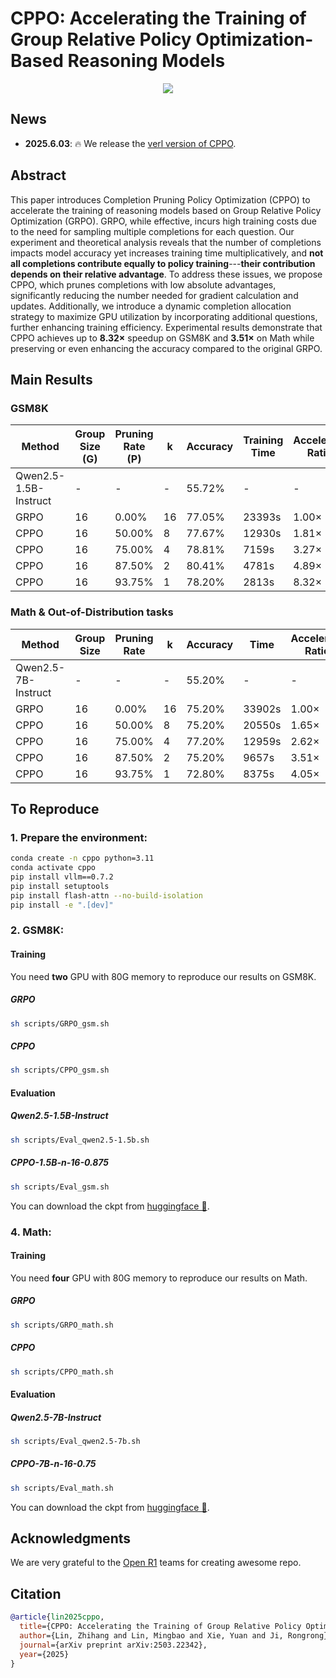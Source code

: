 # CPPO: Accelerating the Training of Group Relative Policy Optimization-Based Reasoning Models


<p align="center">
<a href="https://arxiv.org/abs/2503.22342"> <img src='https://img.shields.io/badge/arXiv-2503.22342-b31b1b.svg'></a> 
</p>

## News
- **2025.6.03**: 🔥 We release the [verl version of CPPO](/cppo_verl/README.md).

## Abstract
This paper introduces Completion Pruning Policy Optimization (CPPO) to accelerate the training of reasoning models based on Group Relative Policy Optimization (GRPO). GRPO, while effective, incurs high training costs due to the need for sampling multiple completions for each question. Our experiment and theoretical analysis reveals that the number of completions impacts model accuracy yet increases training time multiplicatively, and **not all completions contribute equally to policy training**---**their contribution depends on their relative advantage**. To address these issues, we propose CPPO, which prunes completions with low absolute advantages, significantly reducing the number needed for gradient calculation and updates. Additionally, we introduce a dynamic completion allocation strategy to maximize GPU utilization by incorporating additional questions, further enhancing training efficiency. Experimental results demonstrate that CPPO achieves up to **$8.32\times$** speedup on GSM8K and **$3.51\times$** on Math while preserving or even enhancing the accuracy compared to the original GRPO.


## Main Results

### GSM8K
| Method                | Group Size (G) | Pruning Rate (P) | k  | Accuracy  | Training Time | Accelerate Ratio |
|-----------------------|---------------|------------------|----|-----------|---------------|------------------|
| Qwen2.5-1.5B-Instruct | -             | -                | -  | 55.72%    | -             | -                |
| GRPO                 | 16            | 0.00%            | 16 | 77.05%    | 23393s        | 1.00×            |
| CPPO                 | 16            | 50.00%           | 8  | 77.67%    | 12930s        | 1.81×            |
| CPPO                 | 16            | 75.00%           | 4  | 78.81%    | 7159s         | 3.27×            |
| CPPO                 | 16            | 87.50%           | 2  | 80.41%    | 4781s         | 4.89×            |
| CPPO                 | 16            | 93.75%           | 1  | 78.20%    | 2813s         | 8.32×            |

### Math & Out-of-Distribution tasks  

| Method            | Group Size | Pruning Rate | k  | Accuracy | Time    | Accelerate Ratio | AMC 2023 | AIME 2024 |
|------------------|------------|---------------|----|----------|---------|------------------|----------|-----------|
| Qwen2.5-7B-Instruct | -          | -             | -  | 55.20%   | -       | -                | 25.62%   | 5.00%     |
| GRPO             | 16         | 0.00%         | 16 | 75.20%   | 33902s  | 1.00×            | 46.88%   | 5.83%     |
| CPPO             | 16         | 50.00%        | 8  | 75.20%   | 20550s  | 1.65×            | 53.12%   | 10.00%    |
| CPPO             | 16         | 75.00%        | 4  | 77.20%   | 12959s  | 2.62×            | 49.38%   | 6.67%     |
| CPPO             | 16         | 87.50%        | 2  | 75.20%   | 9657s   | 3.51×            | 46.25%   | 8.33%     |
| CPPO             | 16         | 93.75%        | 1  | 72.80%   | 8375s   | 4.05×            | 45.00%   | 5.83%     |


## To Reproduce

### 1. Prepare the environment:
```bash
conda create -n cppo python=3.11
conda activate cppo
pip install vllm==0.7.2
pip install setuptools
pip install flash-attn --no-build-isolation
pip install -e ".[dev]"
```

### 2. GSM8K:

#### Training
You need **two** GPU with 80G memory to reproduce our results on GSM8K.
##### GRPO
```bash
sh scripts/GRPO_gsm.sh
```
##### CPPO
```bash
sh scripts/CPPO_gsm.sh
```



#### Evaluation


##### Qwen2.5-1.5B-Instruct
```bash
sh scripts/Eval_qwen2.5-1.5b.sh
```
##### CPPO-1.5B-n-16-0.875
```bash
sh scripts/Eval_gsm.sh
```
You can download the ckpt from <a href="https://huggingface.co/Stardust1956/CPPO-1.5b-n-16-0.875">huggingface 🤗</a>.

### 4. Math:

#### Training
You need **four** GPU with 80G memory to reproduce our results on Math.
##### GRPO
```bash
sh scripts/GRPO_math.sh
```
##### CPPO
```bash
sh scripts/CPPO_math.sh
```

#### Evaluation
##### Qwen2.5-7B-Instruct
```bash
sh scripts/Eval_qwen2.5-7b.sh
```
##### CPPO-7B-n-16-0.75
```bash
sh scripts/Eval_math.sh
```
You can download the ckpt from <a href="https://huggingface.co/Stardust1956/CPPO-7b-n-16-0.75">huggingface 🤗</a>.


## Acknowledgments
We are very grateful to the [Open R1](https://github.com/huggingface/open-r1) teams for creating awesome repo.



## Citation
```bibtex
@article{lin2025cppo,
  title={CPPO: Accelerating the Training of Group Relative Policy Optimization-Based Reasoning Models},
  author={Lin, Zhihang and Lin, Mingbao and Xie, Yuan and Ji, Rongrong},
  journal={arXiv preprint arXiv:2503.22342},
  year={2025}
}
```
